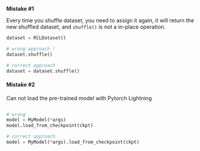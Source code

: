 **Mistake #1**

Every time you shuffle dataset, you need to assign it again, it will return the new shuffled dataset, and `shuffle()` is not a in-place operation.

```python
dataset = RCLDataset()

# wrong approach !
dataset.shuffle()

# correct approach
dataset = dataset.shuffle()
```

#### **Mistake #2**

Can not load the pre-trained model with Pytorch Lightning

```python

# wrong
model = MyModel(*args)
model.load_from_checkpoint(ckpt)

# correct approach
model = MyModel(*args).load_from_checkpoint(ckpt)
```
